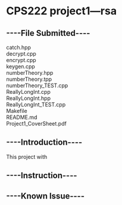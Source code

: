# CPS222 project1—rsa  

##  ----File Submitted----
catch.hpp  
decrypt.cpp  
encrypt.cpp  
keygen.cpp  
numberTheory.hpp  
numberTheory.tpp  
numberTheory_TEST.cpp  
ReallyLongInt.cpp  
ReallyLongInt.hpp  
ReallyLongInt_TEST.cpp  
Makefile  
README.md  
Project1_CoverSheet.pdf  

##  ----Introduction----
This project with 




##  ----Instruction----



##  ----Known Issue----
